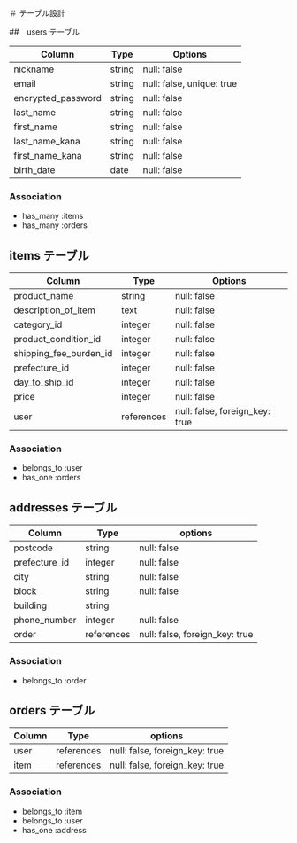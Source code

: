 ＃ テーブル設計

##　users テーブル

| Column              | Type    | Options                   |
| ------------------- | ------- | ------------------------- |
| nickname            | string  | null: false               |
| email               | string  | null: false, unique: true |
| encrypted_password  | string  | null: false               |
| last_name           | string  | null: false               |
| first_name          | string  | null: false               |
| last_name_kana      | string  | null: false               |
| first_name_kana     | string  | null: false               |
| birth_date          | date    | null: false               |

### Association

- has_many :items
- has_many :orders

## items  テーブル

| Column                 | Type          | Options                         |
| -----------------------| ------------- | ------------------------------- |
| product_name           | string        | null: false                     |
| description_of_item    | text          | null: false                     |
| category_id            | integer       | null: false                     |
| product_condition_id   | integer       | null: false                     |
| shipping_fee_burden_id | integer       | null: false                     |
| prefecture_id          | integer       | null: false                     |
| day_to_ship_id         | integer       | null: false                     |
| price                  | integer       | null: false                     |
| user                   | references    | null: false, foreign_key: true  |


### Association

- belongs_to :user
- has_one :orders

##  addresses  テーブル

| Column            | Type        | options                          |
| ----------------- | ----------- | -------------------------------- |
| postcode          | string      |  null: false                     |
| prefecture_id     | integer     |  null: false                     |
| city              | string      |  null: false                     |
| block             | string      |  null: false                     |
| building          | string      |                                  |
| phone_number      | integer     |  null: false                     |
| order             | references  |  null: false, foreign_key: true  |

### Association

- belongs_to :order

##  orders  テーブル

| Column    | Type        | options                          |
| --------- | ----------- | -------------------------------- |
| user      | references  |  null: false, foreign_key: true  |
| item      | references  |  null: false, foreign_key: true  |

### Association

- belongs_to :item
- belongs_to :user
- has_one :address